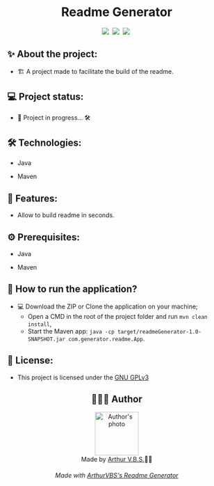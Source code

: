 <h1 align="center">Readme Generator</h1> 

<div align="center">
<img src="https://img.shields.io/badge/License-GNU GPLv3-000?style=social&logoColor=469BD2&logo=json">&nbsp;
<img src="https://img.shields.io/badge/GitHub-000?style=social&logoColor=469BD2&logo=github">&nbsp;
<img src="https://img.shields.io/badge/Java-000?style=social&logoColor=469BD2&logo=openjdk">&nbsp;
</div>

## ✨ About the project:

- 🏗️ A project made to facilitate the build of the readme.

## 💻 Project status:

- 🚧 Project in progress... 🛠

## 🛠 Technologies:

- Java

- Maven

## 📝 Features:

- Allow to build readme in seconds.

## ⚙️ Prerequisites:

- Java

- Maven

## 🚀 How to run the application?

- 💻 Download the ZIP or Clone the application on your machine;
  - Open a CMD in the root of the project folder and run `mvn clean install`,
  - Start the Maven app: `java -cp target/readmeGenerator-1.0-SNAPSHOT.jar com.generator.readme.App`.

## 📝 License:

- This project is licensed under the [GNU GPLv3](https://github.com/ArthurVBS/ReadmeGenerator/blob/main/LICENSE)

<h2 align="center">👨🏽‍💻 Author</h2>

<div align="center">
<img width="100px;" src="https://avatars.githubusercontent.com/u/84406367?v=4" alt="Author's photo"/>
<br><span>Made by <a href="https://github.com/ArthurVBS" target="_blank" rel="external">Arthur V.B.S.</a>✌🏽</span>
</div>

<h6 align="center">Made with <a href="https://github.com/ArthurVBS/ReadmeGenerator" target="_blank" rel="external">ArthurVBS's Readme Generator</a></h6>
